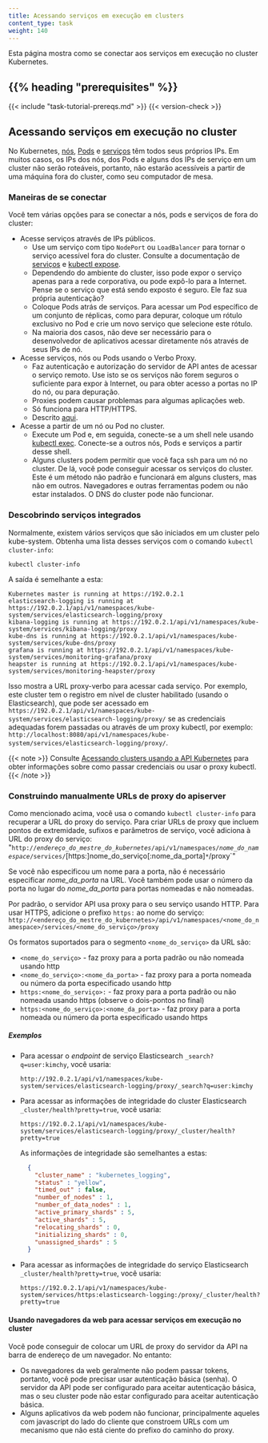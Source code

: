 ```yaml
---
title: Acessando serviços em execução em clusters
content_type: task
weight: 140
---
```


<!-- overview -->
Esta página mostra como se conectar aos serviços em execução no cluster Kubernetes.

## {{% heading "prerequisites" %}}

{{< include "task-tutorial-prereqs.md" >}} {{< version-check >}}

<!-- steps -->

## Acessando serviços em execução no cluster

No Kubernetes, [nós](/pt-br/docs/concepts/architecture/nodes/), [Pods](/docs/concepts/workloads/pods/) e [serviços](/docs/concepts/services-networking/service/) têm todos seus próprios IPs. Em muitos casos, os IPs dos nós, dos Pods e alguns dos IPs de serviço em um cluster não serão
roteáveis, portanto, não estarão acessíveis a partir de uma máquina fora do cluster, como seu computador de mesa.

### Maneiras de se conectar

Você tem várias opções para se conectar a nós, pods e serviços de fora do cluster:

  - Acesse serviços através de IPs públicos.
    - Use um serviço com tipo `NodePort` ou `LoadBalancer` para tornar o serviço acessível fora do cluster. Consulte a documentação de [serviços](/docs/concepts/services-networking/service/) e
[kubectl expose](/docs/reference/generated/kubectl/kubectl-commands/#expose).
    - Dependendo do ambiente do cluster, isso pode expor o serviço apenas para a rede corporativa, ou pode expô-lo para a Internet. Pense se o serviço que está sendo exposto é seguro. Ele faz sua própria autenticação?
    - Coloque Pods atrás de serviços. Para acessar um Pod específico de um conjunto de réplicas, como para depurar, coloque um rótulo exclusivo no Pod e crie um novo serviço que selecione este rótulo.
    - Na maioria dos casos, não deve ser necessário para o desenvolvedor de aplicativos acessar diretamente nós através de seus IPs de nó.
  - Acesse serviços, nós ou Pods usando o Verbo Proxy.
    - Faz autenticação e autorização do servidor de API antes de acessar o serviço remoto. Use isto se os serviços não forem seguros o suficiente para expor à Internet, ou para obter acesso a portas no IP do nó, ou para depuração.
    - Proxies podem causar problemas para algumas aplicações web.
    - Só funciona para HTTP/HTTPS.
    - Descrito [aqui](#manually-constructing-apiserver-proxy-urls).
  - Acesse a partir de um nó ou Pod no cluster.
    - Execute um Pod e, em seguida, conecte-se a um shell nele usando [kubectl exec](/docs/reference/generated/kubectl/kubectl-commands/#exec). Conecte-se a outros nós, Pods e serviços a partir desse shell.
    - Alguns clusters podem permitir que você faça ssh para um nó no cluster. De lá, você pode conseguir acessar os serviços do cluster. Este é um método não padrão e funcionará em alguns clusters, mas não em outros. Navegadores e outras ferramentas podem ou não estar instalados. O DNS do cluster pode não funcionar.

### Descobrindo serviços integrados

Normalmente, existem vários serviços que são iniciados em um cluster pelo kube-system. Obtenha uma lista desses serviços com o comando `kubectl cluster-info`:

```shell
kubectl cluster-info
```

A saída é semelhante a esta:

```
Kubernetes master is running at https://192.0.2.1
elasticsearch-logging is running at https://192.0.2.1/api/v1/namespaces/kube-system/services/elasticsearch-logging/proxy
kibana-logging is running at https://192.0.2.1/api/v1/namespaces/kube-system/services/kibana-logging/proxy
kube-dns is running at https://192.0.2.1/api/v1/namespaces/kube-system/services/kube-dns/proxy
grafana is running at https://192.0.2.1/api/v1/namespaces/kube-system/services/monitoring-grafana/proxy
heapster is running at https://192.0.2.1/api/v1/namespaces/kube-system/services/monitoring-heapster/proxy
```

Isso mostra a URL proxy-verbo para acessar cada serviço. Por exemplo, este cluster tem o registro em nível de cluster habilitado (usando o Elasticsearch), que pode ser acessado em `https://192.0.2.1/api/v1/namespaces/kube-system/services/elasticsearch-logging/proxy/` se as credenciais adequadas forem passadas ou através de um proxy kubectl, por exemplo: `http://localhost:8080/api/v1/namespaces/kube-system/services/elasticsearch-logging/proxy/`.

{{< note >}}
Consulte [Acessando clusters usando a API Kubernetes](/docs/tasks/administer-cluster/access-cluster-api/#accessing-the-cluster-api) para obter informações sobre como passar credenciais ou usar o proxy kubectl.
{{< /note >}}

### Construindo manualmente URLs de proxy do apiserver

Como mencionado acima, você usa o comando `kubectl cluster-info` para recuperar a URL do proxy do serviço. Para criar URLs de proxy que incluem pontos de extremidade, sufixos e parâmetros de serviço, você adiciona à URL do proxy do serviço:
"`http://`*`endereço_do_mestre_do_kubernetes`*`/api/v1/namespaces/`*`nome_do_namespace`*`/services/`[https:]nome_do_serviço[:nome_da_porta]`*`/proxy`"

Se você não especificou um nome para a porta, não é necessário especificar *nome_da_porta* na URL. Você também pode usar o número da porta no lugar do *nome_da_porta* para portas nomeadas e não nomeadas.

Por padrão, o servidor API usa proxy para o seu serviço usando HTTP. Para usar HTTPS, adicione o prefixo `https:` ao nome do serviço:
`http://<endereço_do_mestre_do_kubernetes>/api/v1/namespaces/<nome_do_namespace>/services/<nome_do_serviço>/proxy`

Os formatos suportados para o segmento `<nome_do_serviço>` da URL são:

* `<nome_do_serviço>` - faz proxy para a porta padrão ou não nomeada usando http
* `<nome_do_serviço>:<nome_da_porta>` - faz proxy para a porta nomeada ou número da porta especificado usando http
* `https:<nome_do_serviço>:` - faz proxy para a porta padrão ou não nomeada usando https (observe o dois-pontos no final)
* `https:<nome_do_serviço>:<nome_da_porta>` - faz proxy para a porta nomeada ou número da porta especificado usando https

##### Exemplos

* Para acessar o _endpoint_ de serviço Elasticsearch `_search?q=user:kimchy`, você usaria:

  ```
  http://192.0.2.1/api/v1/namespaces/kube-system/services/elasticsearch-logging/proxy/_search?q=user:kimchy
  ```
  
* Para acessar as informações de integridade do cluster Elasticsearch `_cluster/health?pretty=true`, você usaria:

  ```
  https://192.0.2.1/api/v1/namespaces/kube-system/services/elasticsearch-logging/proxy/_cluster/health?pretty=true
  ```

  As informações de integridade são semelhantes a estas:
  
  ```json
    {
      "cluster_name" : "kubernetes_logging",
      "status" : "yellow",
      "timed_out" : false,
      "number_of_nodes" : 1,
      "number_of_data_nodes" : 1,
      "active_primary_shards" : 5,
      "active_shards" : 5,
      "relocating_shards" : 0,
      "initializing_shards" : 0,
      "unassigned_shards" : 5
    }
    ```
    
* Para acessar as informações de integridade do serviço Elasticsearch `_cluster/health?pretty=true`, você usaria:

  ```
  https://192.0.2.1/api/v1/namespaces/kube-system/services/https:elasticsearch-logging:/proxy/_cluster/health?pretty=true
  ```

#### Usando navegadores da web para acessar serviços em execução no cluster

Você pode conseguir de colocar um URL de proxy do servidor da API na barra de endereço de um navegador. No entanto:

  - Os navegadores da web geralmente não podem passar tokens, portanto, você pode precisar usar autenticação básica (senha). O servidor da API pode ser configurado para aceitar autenticação básica, mas o seu cluster pode não estar configurado para aceitar autenticação básica.
  - Alguns aplicativos da web podem não funcionar, principalmente aqueles com javascript do lado do cliente que constroem URLs com um mecanismo que não está ciente do prefixo do caminho do proxy.

